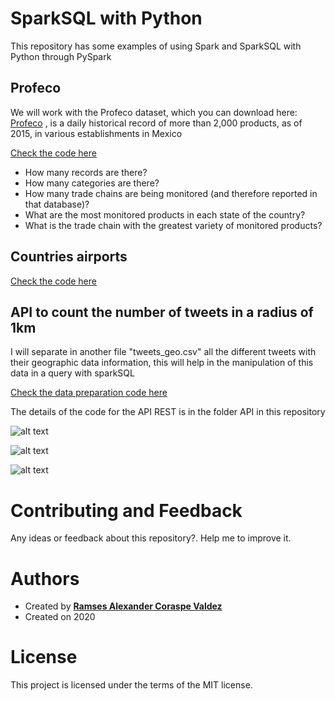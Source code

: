 # SparkSQL with Python


This repository has some examples of using Spark and SparkSQL with Python through PySpark

## Profeco

We will work with the Profeco dataset, which you can download here: [Profeco](https://drive.google.com/uc?export=download&id=0B-4W2dww7ELNazFfOFVhNG5vckE) , is a daily historical record of more than 2,000 products, as of 2015, in various establishments in Mexico

<a href="https://wittline.github.io/SparkSQL-with-Python/Profeco.html">Check the code here</a>

* How many records are there?
* How many categories are there?
* How many trade chains are being monitored (and therefore reported in that database)?
* What are the most monitored products in each state of the country?
* What is the trade chain with the greatest variety of monitored products?


## Countries airports


<a href="https://wittline.github.io/SparkSQL-with-Python/Airports.html">Check the code here</a>

## API to count the number of tweets in a radius of 1km

I will separate in another file "tweets_geo.csv" all the different tweets with their geographic data information, this will help in the manipulation of this data in a query with sparkSQL

<a href="https://wittline.github.io/SparkSQL-with-Python/Tweet_Count.html">Check the data preparation code here</a>


The details of the code for the API REST is in the folder API in this repository


![alt text](https://wittline.github.io/SparkSQL-with-Python/images/api1.PNG)


![alt text](https://wittline.github.io/SparkSQL-with-Python/images/api2.PNG)



![alt text](https://wittline.github.io/SparkSQL-with-Python/images/api3.PNG)




# Contributing and Feedback
Any ideas or feedback about this repository?. Help me to improve it.

# Authors
- Created by <a href="https://www.linkedin.com/in/ramsescoraspe"><strong>Ramses Alexander Coraspe Valdez</strong></a>
- Created on 2020

# License
This project is licensed under the terms of the MIT license.

